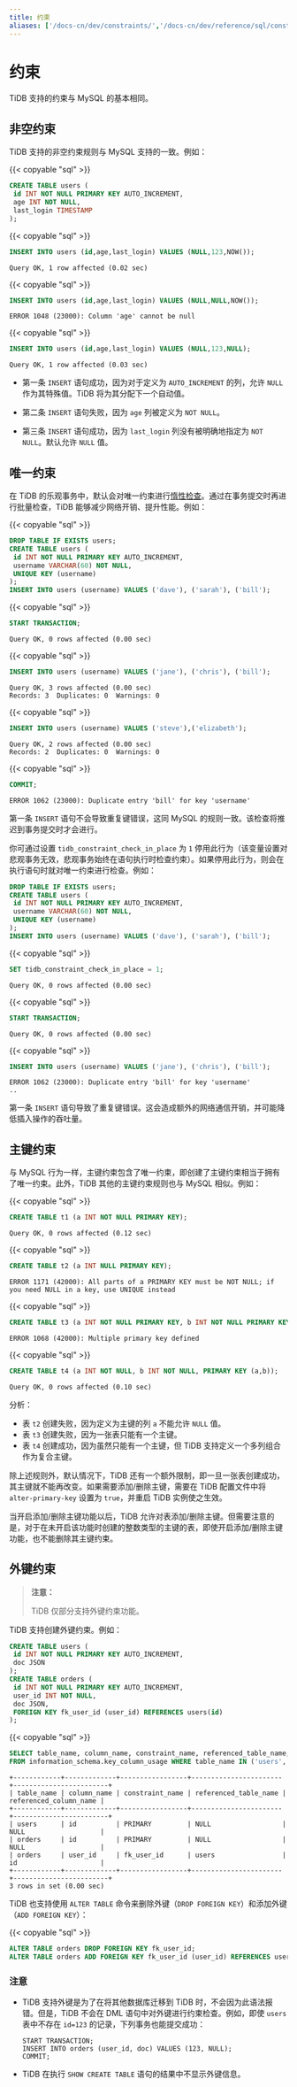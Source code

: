 ```yaml
---
title: 约束
aliases: ['/docs-cn/dev/constraints/','/docs-cn/dev/reference/sql/constraints/']
---
```


# 约束

TiDB 支持的约束与 MySQL 的基本相同。

## 非空约束

TiDB 支持的非空约束规则与 MySQL 支持的一致。例如：

{{< copyable "sql" >}}

```sql
CREATE TABLE users (
 id INT NOT NULL PRIMARY KEY AUTO_INCREMENT,
 age INT NOT NULL,
 last_login TIMESTAMP
);
```

{{< copyable "sql" >}}

```sql
INSERT INTO users (id,age,last_login) VALUES (NULL,123,NOW());
```

```
Query OK, 1 row affected (0.02 sec)
```

{{< copyable "sql" >}}

```sql
INSERT INTO users (id,age,last_login) VALUES (NULL,NULL,NOW());
```

```
ERROR 1048 (23000): Column 'age' cannot be null
```

{{< copyable "sql" >}}

```sql
INSERT INTO users (id,age,last_login) VALUES (NULL,123,NULL);
```

```
Query OK, 1 row affected (0.03 sec)
```

* 第一条 `INSERT` 语句成功，因为对于定义为 `AUTO_INCREMENT` 的列，允许 `NULL` 作为其特殊值。TiDB 将为其分配下一个自动值。

* 第二条 `INSERT` 语句失败，因为 `age` 列被定义为 `NOT NULL`。

* 第三条 `INSERT` 语句成功，因为 `last_login` 列没有被明确地指定为 `NOT NULL`。默认允许 `NULL` 值。

## 唯一约束

在 TiDB 的乐观事务中，默认会对唯一约束进行[惰性检查](/transaction-overview.md#惰性检查)。通过在事务提交时再进行批量检查，TiDB 能够减少网络开销、提升性能。例如：

{{< copyable "sql" >}}

```sql
DROP TABLE IF EXISTS users;
CREATE TABLE users (
 id INT NOT NULL PRIMARY KEY AUTO_INCREMENT,
 username VARCHAR(60) NOT NULL,
 UNIQUE KEY (username)
);
INSERT INTO users (username) VALUES ('dave'), ('sarah'), ('bill');
```

{{< copyable "sql" >}}

```sql
START TRANSACTION;
```

```
Query OK, 0 rows affected (0.00 sec)
```

{{< copyable "sql" >}}

```sql
INSERT INTO users (username) VALUES ('jane'), ('chris'), ('bill');
```

```
Query OK, 3 rows affected (0.00 sec)
Records: 3  Duplicates: 0  Warnings: 0
```

{{< copyable "sql" >}}

```sql
INSERT INTO users (username) VALUES ('steve'),('elizabeth');
```

```
Query OK, 2 rows affected (0.00 sec)
Records: 2  Duplicates: 0  Warnings: 0
```

{{< copyable "sql" >}}

```sql
COMMIT;
```

```
ERROR 1062 (23000): Duplicate entry 'bill' for key 'username'
```

第一条 `INSERT` 语句不会导致重复键错误，这同 MySQL 的规则一致。该检查将推迟到事务提交时才会进行。

你可通过设置 `tidb_constraint_check_in_place` 为 `1` 停用此行为（该变量设置对悲观事务无效，悲观事务始终在语句执行时检查约束）。如果停用此行为，则会在执行语句时就对唯一约束进行检查。例如：

```sql
DROP TABLE IF EXISTS users;
CREATE TABLE users (
 id INT NOT NULL PRIMARY KEY AUTO_INCREMENT,
 username VARCHAR(60) NOT NULL,
 UNIQUE KEY (username)
);
INSERT INTO users (username) VALUES ('dave'), ('sarah'), ('bill');
```

{{< copyable "sql" >}}

```sql
SET tidb_constraint_check_in_place = 1;
```

```
Query OK, 0 rows affected (0.00 sec)
```

{{< copyable "sql" >}}

```sql
START TRANSACTION;
```

```
Query OK, 0 rows affected (0.00 sec)
```

{{< copyable "sql" >}}

```sql
INSERT INTO users (username) VALUES ('jane'), ('chris'), ('bill');
```

```
ERROR 1062 (23000): Duplicate entry 'bill' for key 'username'
..
```

第一条 `INSERT` 语句导致了重复键错误。这会造成额外的网络通信开销，并可能降低插入操作的吞吐量。

## 主键约束

与 MySQL 行为一样，主键约束包含了唯一约束，即创建了主键约束相当于拥有了唯一约束。此外，TiDB 其他的主键约束规则也与 MySQL 相似。例如：

{{< copyable "sql" >}}

```sql
CREATE TABLE t1 (a INT NOT NULL PRIMARY KEY);
```

```
Query OK, 0 rows affected (0.12 sec)
```

{{< copyable "sql" >}}

```sql
CREATE TABLE t2 (a INT NULL PRIMARY KEY);
```

```
ERROR 1171 (42000): All parts of a PRIMARY KEY must be NOT NULL; if you need NULL in a key, use UNIQUE instead
```

{{< copyable "sql" >}}

```sql
CREATE TABLE t3 (a INT NOT NULL PRIMARY KEY, b INT NOT NULL PRIMARY KEY);
```

```
ERROR 1068 (42000): Multiple primary key defined
```

{{< copyable "sql" >}}

```sql
CREATE TABLE t4 (a INT NOT NULL, b INT NOT NULL, PRIMARY KEY (a,b));
```

```
Query OK, 0 rows affected (0.10 sec)
```

分析：

* 表 `t2` 创建失败，因为定义为主键的列 `a` 不能允许 `NULL` 值。
* 表 `t3` 创建失败，因为一张表只能有一个主键。
* 表 `t4` 创建成功，因为虽然只能有一个主键，但 TiDB 支持定义一个多列组合作为复合主键。

除上述规则外，默认情况下，TiDB 还有一个额外限制，即一旦一张表创建成功，其主键就不能再改变。如果需要添加/删除主键，需要在 TiDB 配置文件中将 `alter-primary-key` 设置为 `true`，并重启 TiDB 实例使之生效。

当开启添加/删除主键功能以后，TiDB 允许对表添加/删除主键。但需要注意的是，对于在未开启该功能时创建的整数类型的主键的表，即使开启添加/删除主键功能，也不能删除其主键约束。

## 外键约束

> **注意：**
>
> TiDB 仅部分支持外键约束功能。

TiDB 支持创建外键约束。例如：

```sql
CREATE TABLE users (
 id INT NOT NULL PRIMARY KEY AUTO_INCREMENT,
 doc JSON
);
CREATE TABLE orders (
 id INT NOT NULL PRIMARY KEY AUTO_INCREMENT,
 user_id INT NOT NULL,
 doc JSON,
 FOREIGN KEY fk_user_id (user_id) REFERENCES users(id)
);
```

{{< copyable "sql" >}}

```sql
SELECT table_name, column_name, constraint_name, referenced_table_name, referenced_column_name
FROM information_schema.key_column_usage WHERE table_name IN ('users', 'orders');
```

```
+------------+-------------+-----------------+-----------------------+------------------------+
| table_name | column_name | constraint_name | referenced_table_name | referenced_column_name |
+------------+-------------+-----------------+-----------------------+------------------------+
| users      | id          | PRIMARY         | NULL                  | NULL                   |
| orders     | id          | PRIMARY         | NULL                  | NULL                   |
| orders     | user_id     | fk_user_id      | users                 | id                     |
+------------+-------------+-----------------+-----------------------+------------------------+
3 rows in set (0.00 sec)
```

TiDB 也支持使用 `ALTER TABLE` 命令来删除外键（`DROP FOREIGN KEY`）和添加外键（`ADD FOREIGN KEY`）：

{{< copyable "sql" >}}

```sql
ALTER TABLE orders DROP FOREIGN KEY fk_user_id;
ALTER TABLE orders ADD FOREIGN KEY fk_user_id (user_id) REFERENCES users(id);
```

### 注意

* TiDB 支持外键是为了在将其他数据库迁移到 TiDB 时，不会因为此语法报错。但是，TiDB 不会在 DML 语句中对外键进行约束检查。例如，即使 `users` 表中不存在 `id=123` 的记录，下列事务也能提交成功：

    ```
    START TRANSACTION;
    INSERT INTO orders (user_id, doc) VALUES (123, NULL);
    COMMIT;
    ```

* TiDB 在执行 `SHOW CREATE TABLE` 语句的结果中不显示外键信息。
